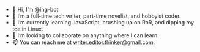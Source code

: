 - 👋 Hi, I’m @ing-bot
- 👀 I’m a full-time tech writer, part-time novelist, and hobbyist coder.
- 🌱 I’m currently learning JavaScript, brushing up on RoR, and dipping my toe in Linux.
- 💞️ I’m looking to collaborate on anything where I can learn.
- 📫 You can reach me at writer.editor.thinker@gmail.com.

<!---
ing-bot/ing-bot is a ✨ special ✨ repository because its `README.md` (this file) appears on your GitHub profile.
You can click the Preview link to take a look at your changes.
--->
